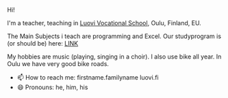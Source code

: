 Hi!

I'm a teacher, teaching in <a href="http://www.luovi.fi" target="_blank">Luovi Vocational School</a>, Oulu, Finland, EU.

The Main Subjects i teach are programming and Excel. Our studyprogram is (or should be) here: [LINK](https://opintopolku.fi/konfo/en/toteutus/1.2.246.562.17.00000000000000005269)

My hobbies are music (playing, singing in a choir). I also use bike all year. In Oulu we have very good bike roads.

- 📫 How to reach me: firstname.familyname <at> luovi.fi
- 😄 Pronouns: he, him, his
